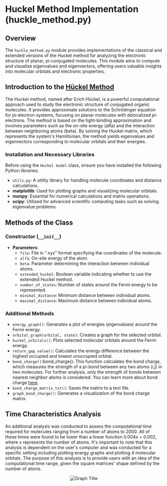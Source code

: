 # Huckel Method Implementation (huckle_method.py)

## Overview

The `huckle_method.py` module provides implementations of the classical and extended versions of the Huckel method for analyzing the electronic structure of planar, pi-conjugated molecules. This module aims to compute and visualize eigenvalues and eigenvectors, offering users valuable insights into molecular orbitals and electronic properties.

## Introduction to the [Hückel Method](https://daniloroccatano.blog/2018/05/23/the-simple-huckel-method/)

The Huckel method, named after Erich Hückel, is a powerful computational approach used to study the electronic structure of conjugated organic molecules. It provides approximate solutions to the Schrödinger equation for pi-electron systems, focusing on planar molecules with delocalized pi-electrons. The method is based on the tight-binding approximation and involves parameters such as the on-site energy (alfa) and the interaction between neighboring atoms (beta). By solving the Huckel matrix, which represents the system's Hamiltonian, the method yields eigenvalues and eigenvectors corresponding to molecular orbitals and their energies.


### Installation and Necessary Libraries

Before using the `Huckel model` class, ensure you have installed the following Python libraries:
- `utils.py`: A utility library for handling molecule coordinates and distance calculations.
- **matplotlib**: Used for plotting graphs and visualizing molecular orbitals.
- **numpy**: Essential for numerical calculations and matrix operations.
- **scipy**: Utilized for advanced scientific computing tasks such as solving eigenvalue problems.

## Methods of the Class

### Constructor (`__init__`)

- **Parameters**:
  - `file`: File in ".xyz" format specifying the coordinates of the molecule.
  - `alfa`: On-site energy of the atom.
  - `beta`: Parameter determining the interaction between individual atoms.
  - `extended_huckel`: Boolean variable indicating whether to use the extended Huckel method.
  - `number_of_states`: Number of states around the Fermi energy to be represented.
  - `minimal_distance`: Minimum distance between individual atoms.
  - `maximal_distance`: Maximum distance between individual atoms.

### Additional Methods

- `energy_graph()`: Generates a plot of energies (eigenvalues) around the Fermi energy.
- `orbital_graph(orbital, state)`: Creates a graph for the selected orbital.
- `huckel_orbitals()`: Plots selected molecular orbitals around the Fermi energy.
- `return_gap_value()`: Calculates the energy difference between the highest occupied and lowest unoccupied orbital.
- `bond_charge()`:bond_charge(): This function calculates the bond charge, which measures the strength of a pi-bond between any two atoms (i,j) in two molecules. For further analysis, only the strength of bonds between nearest neighbor atoms is considered. You can learn more about bond charge [here](https://www.chm.bris.ac.uk/pt/ajm/html/L4_p2.htm).
- `bond_charge_matrix_txt()`: Saves the matrix to a text file. 
- `graph_bond_charge()`: Generates a visualization of the bond charge matrix.

## Time Characteristics Analysis

An additional analysis was conducted to assess the computational time required for molecules ranging from a number of atoms to 2000. All of these times were found to be lower than a linear function 0.004x + 0.002, where x represents the number of atoms. It's important to note that this analysis is dependent on the user's computer and was conducted for a specific setting including plotting energy graphs and plotting 4 molecular orbitals. The purpose of this analysis is to provide users with an idea of the computational time range, given the square matrices' shape defined by the number of atoms.
<p align="center">
  <img src="https://ucbcee984ddbed20fe99af091fc7.previews.dropboxusercontent.com/p/thumb/ACLtGvnpA278zUZSA3wh9lcxVaGmM1RzxW27cWErVPeL0MjGSuM7Fc_4Nu0VbIKLR79mdrIDZQ6NSeg2F_u34yovyX6I5igSyrRUBrhU3FgJAE0tNs-zz5JBxftgn1AvS9ukqyR1wTQ4Vej-RWA3WbauyanWjiAkB4imdwByqpDWw6eIJ1n-7pMGpANlzQg86frK8zYrK-_NarxuuukyAu-zIbh4sdRNP3DgjXnPZHmkEBpkOKHSpEFRcWZ8G0pZri2B69WYM2bmA1IiYWxBRxDD0lXwjfTvx3_KbopvQeSPZ31Jo20QIfBXMSGrGcXq1vbyWHMOD6Nd3qpwpWmFBpodC8T_gaB0V_VSxkq4QfnOdV4vb7trcuG0TdXYMd2Gd1Y/p.png" alt="Graph Title">
</p>






